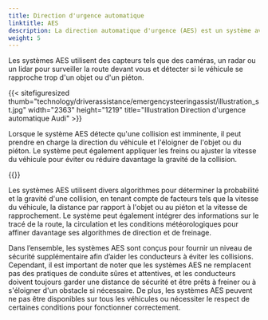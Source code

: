 ```yaml
---
title: Direction d'urgence automatique
linktitle: AES
description: La direction automatique d'urgence (AES) est un système avancé d'aide à la conduite conçu pour aider les conducteurs à éviter les collisions en dirigeant automatiquement le véhicule en cas d'urgence.
weight: 5
---
```

<!-- markdownlint-disable MD033 -->

Les systèmes AES utilisent des capteurs tels que des caméras, un radar ou un lidar pour surveiller la route devant vous et détecter si le véhicule se rapproche trop d'un objet ou d'un piéton.

{{< sitefiguresized thumb="technology/driverassistance/emergencysteeringassist/illustration_st.jpg" width="2363" height="1219" title="Illustration Direction d'urgence automatique Audi" >}}

Lorsque le système AES détecte qu'une collision est imminente, il peut prendre en charge la direction du véhicule et l'éloigner de l'objet ou du piéton. Le système peut également appliquer les freins ou ajuster la vitesse du véhicule pour éviter ou réduire davantage la gravité de la collision.

{{<evkxdisplayaddarticle />}}

Les systèmes AES utilisent divers algorithmes pour déterminer la probabilité et la gravité d'une collision, en tenant compte de facteurs tels que la vitesse du véhicule, la distance par rapport à l'objet ou au piéton et la vitesse de rapprochement. Le système peut également intégrer des informations sur le tracé de la route, la circulation et les conditions météorologiques pour affiner davantage ses algorithmes de direction et de freinage.

Dans l’ensemble, les systèmes AES sont conçus pour fournir un niveau de sécurité supplémentaire afin d’aider les conducteurs à éviter les collisions. Cependant, il est important de noter que les systèmes AES ne remplacent pas des pratiques de conduite sûres et attentives, et les conducteurs doivent toujours garder une distance de sécurité et être prêts à freiner ou à s'éloigner d'un obstacle si nécessaire. De plus, les systèmes AES peuvent ne pas être disponibles sur tous les véhicules ou nécessiter le respect de certaines conditions pour fonctionner correctement.
